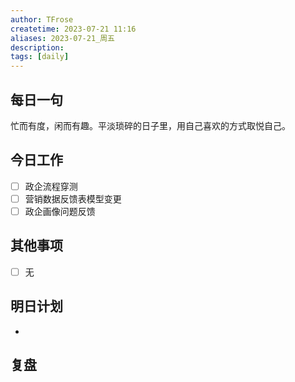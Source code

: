 ```yaml
---
author: TFrose
createtime: 2023-07-21 11:16
aliases: 2023-07-21_周五
description:
tags: [daily]
---
```


## 每日一句
忙而有度，闲而有趣。平淡琐碎的日子里，用自己喜欢的方式取悦自己。


## 今日工作
- [ ] 政企流程穿测
- [ ] 营销数据反馈表模型变更
- [ ] 政企画像问题反馈

## 其他事项
- [ ] 无

## 明日计划
- 

## 复盘

